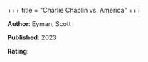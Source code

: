 +++
title = "Charlie Chaplin vs. America"
+++



**Author**: Eyman, Scott

**Published**: 2023

**Rating**:
